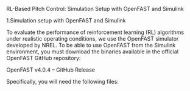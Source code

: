 RL-Based Pitch Control: Simulation Setup with OpenFAST and Simulink

1.Simulation setup with OpenFAST and Simulink 

To evaluate the performance of reinforcement learning (RL) algorithms under realistic operating conditions, we use the OpenFAST simulator developed by NREL. To be able to use OpenFAST from the Simulink environment,  you must download the binaries available in the official OpenFAST GitHub repository:

OpenFAST v4.0.4 – GitHub Release

Specifically, you will need the following files:
